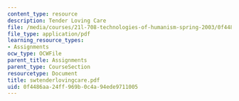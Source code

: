 ```yaml
---
content_type: resource
description: Tender Loving Care
file: /media/courses/21l-708-technologies-of-humanism-spring-2003/0f4486aa24ff969b0c4a94ede9711005_swtenderlovingcare.pdf
file_type: application/pdf
learning_resource_types:
- Assignments
ocw_type: OCWFile
parent_title: Assignments
parent_type: CourseSection
resourcetype: Document
title: swtenderlovingcare.pdf
uid: 0f4486aa-24ff-969b-0c4a-94ede9711005
---
```

